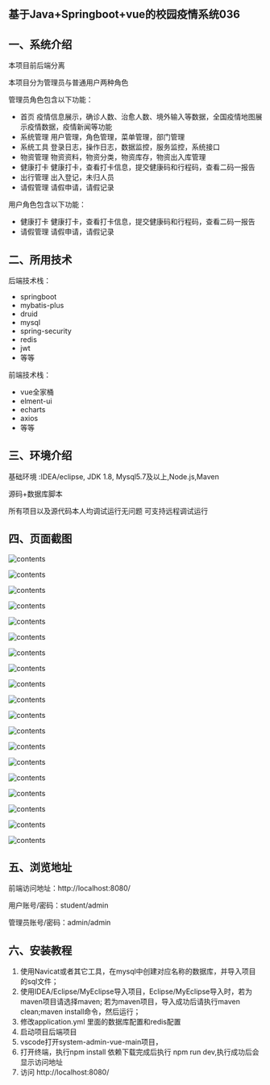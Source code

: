 ## 基于Java+Springboot+vue的校园疫情系统036

## 一、系统介绍
本项目前后端分离

本项目分为管理员与普通用户两种角色

管理员角色包含以下功能：
- 首页
疫情信息展示，确诊人数、治愈人数、境外输入等数据，全国疫情地图展示疫情数据，疫情新闻等功能
- 系统管理
用户管理，角色管理，菜单管理，部门管理
- 系统工具
登录日志，操作日志，数据监控，服务监控，系统接口
- 物资管理
物资资料，物资分类，物资库存，物资出入库管理
- 健康打卡
健康打卡，查看打卡信息，提交健康码和行程码，查看二码一报告
- 出行管理
出入登记，未归人员
- 请假管理
请假申请，请假记录

用户角色包含以下功能：
- 健康打卡
  健康打卡，查看打卡信息，提交健康码和行程码，查看二码一报告
- 请假管理
  请假申请，请假记录

## 二、所用技术

后端技术栈：

- springboot
- mybatis-plus
- druid
- mysql
- spring-security
- redis
- jwt
- 等等

前端技术栈：

- vue全家桶
- elment-ui
- echarts
- axios
- 等等


## 三、环境介绍

基础环境 :IDEA/eclipse, JDK 1.8, Mysql5.7及以上,Node.js,Maven

源码+数据库脚本

所有项目以及源代码本人均调试运行无问题 可支持远程调试运行

## 四、页面截图

![contents](./picture/picture1.png)

![contents](./picture/picture2.png)

![contents](./picture/picture3.png)

![contents](./picture/picture4.png)

![contents](./picture/picture5.png)

![contents](./picture/picture6.png)

![contents](./picture/picture7.png)

![contents](./picture/picture8.png)

![contents](./picture/picture9.png)

![contents](./picture/picture10.png)

![contents](./picture/picture11.png)

![contents](./picture/picture12.png)

![contents](./picture/picture13.png)

![contents](./picture/picture14.png)

![contents](./picture/picture15.png)

![contents](./picture/picture16.png)

![contents](./picture/picture17.png)

![contents](./picture/picture18.png)

![contents](./picture/picture19.png)


## 五、浏览地址

前端访问地址：http://localhost:8080/

用户账号/密码：student/admin

管理员账号/密码：admin/admin  

## 六、安装教程

1. 使用Navicat或者其它工具，在mysql中创建对应名称的数据库，并导入项目的sql文件；
2. 使用IDEA/Eclipse/MyEclipse导入项目，Eclipse/MyEclipse导入时，若为maven项目请选择maven;
   若为maven项目，导入成功后请执行maven clean;maven install命令，然后运行；
3. 修改application.yml 里面的数据库配置和redis配置
4. 启动项目后端项目 
5. vscode打开system-admin-vue-main项目，
6. 打开终端，执行npm install 依赖下载完成后执行 npm run dev,执行成功后会显示访问地址
7. 访问  http://localhost:8080/






